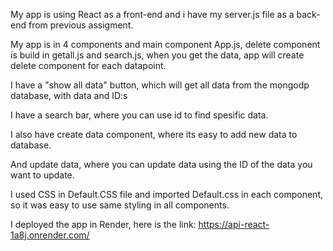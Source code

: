 My app is using React as a front-end and i have my server.js file as a back-end from previous assigment.

My app is in 4 components and main component App.js, delete component is build in getall.js and search.js, when you get the data, app will
create delete component for each datapoint.

I have a "show all data" button, which will get all data from the mongodp database, with data and ID:s

I have a search bar, where you can use id to find spesific data.

I also have create data component, where its easy to add new data to database. 

And update data, where you can update data using the ID of the data you want to update.


I used CSS in Default.CSS file and imported Default.css in each component, so it was easy to use same styling in all components.

I deployed the app in Render, here is the link: https://api-react-1a8j.onrender.com/ 

